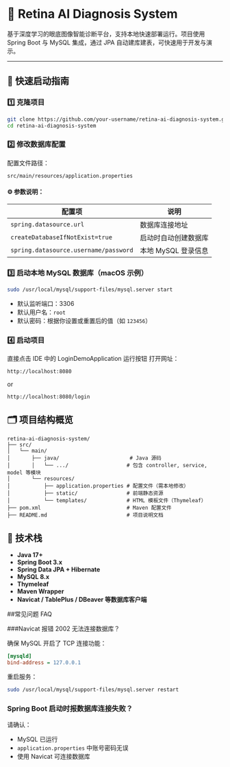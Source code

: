 # 🧠 Retina AI Diagnosis System

基于深度学习的眼底图像智能诊断平台，支持本地快速部署运行。项目使用 Spring Boot 与 MySQL 集成，通过 JPA 自动建库建表，可快速用于开发与演示。

---

## 🚀 快速启动指南

### 1️⃣ 克隆项目

```bash
git clone https://github.com/your-username/retina-ai-diagnosis-system.git
cd retina-ai-diagnosis-system
```


### 2️⃣ 修改数据库配置

配置文件路径：

```
src/main/resources/application.properties
```

#### ⚙️ 参数说明：

| 配置项 | 说明 |
|--------|------|
| `spring.datasource.url` | 数据库连接地址 |
| `createDatabaseIfNotExist=true` | 启动时自动创建数据库 |
| `spring.datasource.username/password` | 本地 MySQL 登录信息 |


### 3️⃣ 启动本地 MySQL 数据库（macOS 示例）

```bash
sudo /usr/local/mysql/support-files/mysql.server start
```

- 默认监听端口：3306
- 默认用户名：`root`
- 默认密码：根据你设置或重置后的值（如 `123456`）


### 4️⃣ 启动项目

直接点击 IDE 中的 LoginDemoApplication 运行按钮
打开网址：

```
http://localhost:8080
```
or
```
http://localhost:8080/login
```


## 🗂 项目结构概览

```
retina-ai-diagnosis-system/
├── src/
│   └── main/
│       ├── java/                       # Java 源码
│       │   └── .../                   # 包含 controller, service, model 等模块
│       └── resources/
│           ├── application.properties # 配置文件（需本地修改）
│           ├── static/                # 前端静态资源
│           └── templates/             # HTML 模板文件（Thymeleaf）
├── pom.xml                            # Maven 配置文件
├── README.md                          # 项目说明文档
```


## 🧰 技术栈

- **Java 17+**
- **Spring Boot 3.x**
- **Spring Data JPA + Hibernate**
- **MySQL 8.x**
- **Thymeleaf**
- **Maven Wrapper**
- **Navicat / TablePlus / DBeaver 等数据库客户端**

##常见问题 FAQ

###Navicat 报错 2002 无法连接数据库？

确保 MySQL 开启了 TCP 连接功能：

```ini
[mysqld]
bind-address = 127.0.0.1
```

重启服务：

```bash
sudo /usr/local/mysql/support-files/mysql.server restart
```

### Spring Boot 启动时报数据库连接失败？

请确认：

- MySQL 已运行
- `application.properties` 中账号密码无误
- 使用 Navicat 可连接数据库
